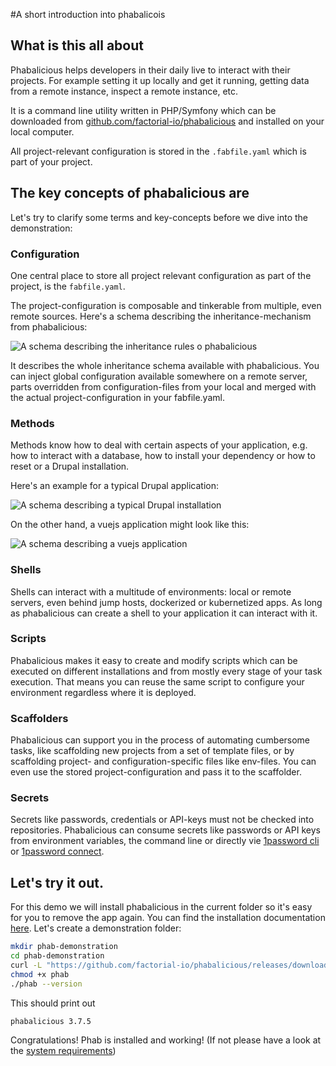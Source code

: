 #A short introduction into phabalicois

## What is this all about

Phabalicious helps developers in their daily live to interact with their projects. For example setting it up locally and get it running, getting data from a remote instance, inspect a remote instance, etc.

It is a command line utility written in PHP/Symfony which can be downloaded from [github.com/factorial-io/phabalicious](https://github.com/factorial-io/phabalicious) and installed on your local computer.

All project-relevant configuration is stored in the `.fabfile.yaml` which is part of your project.

## The key concepts of phabalicious are

Let's try to clarify some terms and key-concepts before we dive into the demonstration:

### Configuration
One central place to store all project relevant configuration as part of the project, is the `fabfile.yaml`.

The project-configuration is composable and tinkerable from multiple, even remote sources. Here's a schema describing the inheritance-mechanism from phabalicious:

![A schema describing the inheritance rules o phabalicious](https://dev-to-uploads.s3.amazonaws.com/uploads/articles/nq78j33wis4ru592j3nb.png)

It describes the whole inheritance schema available with phabalicious. You can inject global configuration available somewhere on a remote server, parts overridden from configuration-files from your local and merged with the actual project-configuration in your fabfile.yaml.

### Methods
Methods know how to deal with certain aspects of your application, e.g. how to interact with a database, how to install your dependency or how to reset or a Drupal installation.

Here's an example for a typical Drupal application:

![A schema describing a typical Drupal installation](https://dev-to-uploads.s3.amazonaws.com/uploads/articles/87wlohycww8i5rgsye5h.png)

On the other hand, a vuejs application might look like this:

![A schema describing a vuejs application](https://dev-to-uploads.s3.amazonaws.com/uploads/articles/mmecbvqecaiepkvgsmya.png)

### Shells
Shells can interact with a multitude of environments: local or remote servers, even behind jump hosts, dockerized or kubernetized apps. As long as phabalicious can create a shell to your application it can interact with it.

### Scripts
Phabalicious makes it easy to create and modify scripts which can be executed on different installations and from mostly every stage of your task execution. That means you can reuse the same script to configure your environment regardless where it is deployed.

### Scaffolders
Phabalicious can support you in the process of automating cumbersome tasks, like scaffolding new projects from a set of template files, or by scaffolding project- and configuration-specific files like env-files. You can even use the stored project-configuration and pass it to the scaffolder.

### Secrets
Secrets like passwords, credentials or API-keys must not be checked into repositories. Phabalicious can consume secrets like passwords or API keys from environment variables, the command line or directly vie [1password cli](https://1password.com/downloads/command-line/) or [1password connect](https://support.1password.com/secrets-automation/).

## Let's try it out.

For this demo we will install phabalicious in the current folder so it's easy for you to remove the app again. You can find the installation documentation [here](https://docs.phab.io/installation.html). Let's create a demonstration folder:

```bash
mkdir phab-demonstration
cd phab-demonstration
curl -L "https://github.com/factorial-io/phabalicious/releases/download/3.7.5/phabalicious.phar" -o phab
chmod +x phab
./phab --version
```

This should print out

```shell
phabalicious 3.7.5
```

Congratulations! Phab is installed and working! (If not please have a look at the [system requirements](https://docs.phab.io/installation.html))
